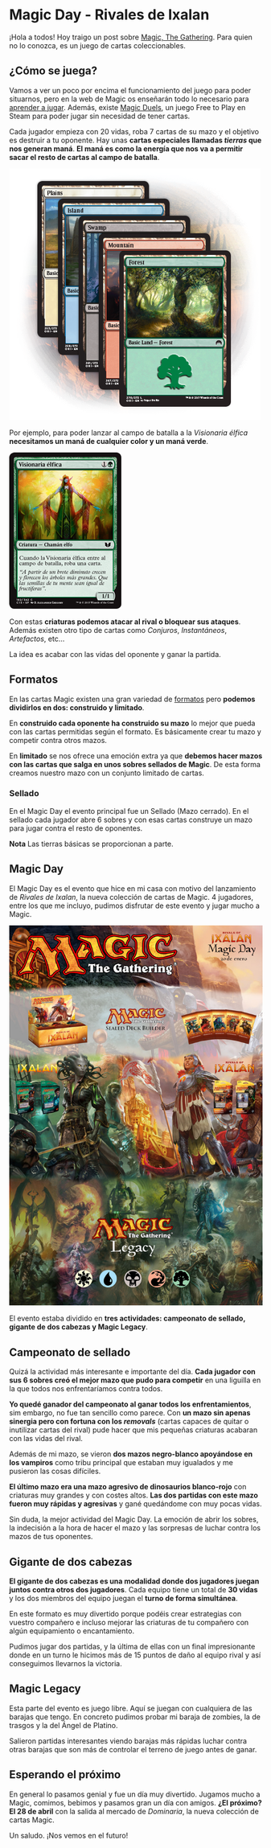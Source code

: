 # Magic Day - Rivales de Ixalan

¡Hola a todos! Hoy traigo un post sobre [Magic, The Gathering](https://magic.wizards.com/es). Para quien no lo conozca, es un juego de cartas coleccionables.

## ¿Cómo se juega?

Vamos a ver un poco por encima el funcionamiento del juego para poder situarnos, pero en la web de Magic os enseñarán todo lo necesario para [aprender a jugar](https://magic.wizards.com/es/gameplay/how-to-play). Además, existe [Magic Duels](http://store.steampowered.com/app/316010/Magic_Duels/?l=spanish), un juego Free to Play en Steam para poder jugar sin necesidad de tener cartas.

Cada jugador empieza con 20 vidas, roba 7 cartas de su mazo y el objetivo es destruir a tu oponente. Hay unas **cartas especiales llamadas *tierras* que nos generan maná**. **El maná es como la energía que nos va a permitir sacar el resto de cartas al campo de batalla**.


![Tierras básicas](images/lands.png)

Por ejemplo, para poder lanzar al campo de batalla a la *Visionaria élfica* **necesitamos un maná de cualquier color y un maná verde**.

![Visionaria élfica](images/visionaria.jpg)

Con estas **criaturas podemos atacar al rival o bloquear sus ataques**. Además existen otro tipo de cartas como *Conjuros*, *Instantáneos*, *Artefactos*, etc...

La idea es acabar con las vidas del oponente y ganar la partida.

## Formatos

En las cartas Magic existen una gran variedad de [formatos](https://magic.wizards.com/es/content/formatos) pero **podemos dividirlos en dos: construido y limitado**.

En **construido cada oponente ha construido su mazo** lo mejor que pueda con las cartas permitidas según el formato. Es básicamente crear tu mazo y competir contra otros mazos.

En **limitado** se nos ofrece una emoción extra ya que **debemos hacer mazos con las cartas que salga en unos sobres sellados de Magic**. De esta forma creamos nuestro mazo con un conjunto limitado de cartas.

### Sellado

En el Magic Day el evento principal fue un Sellado (Mazo cerrado). En el sellado cada jugador abre 6 sobres y con esas cartas construye un mazo para jugar contra el resto de oponentes.

**Nota** Las tierras básicas se proporcionan a parte.

## Magic Day

El Magic Day es el evento que hice en mi casa con motivo del lanzamiento de *Rivales de Ixalan*, la nueva colección de cartas de Magic. 4 jugadores, entre los que me incluyo, pudimos disfrutar de este evento y jugar mucho a Magic.

![Póster del evento](images/poster.jpg)

El evento estaba dividido en **tres actividades: campeonato de sellado, gigante de dos cabezas y Magic Legacy**.

## Campeonato de sellado

Quizá la actividad más interesante e importante del día. **Cada jugador con sus 6 sobres creó el mejor mazo que pudo para competir** en una liguilla en la que todos nos enfrentaríamos contra todos.

**Yo quedé ganador del campeonato al ganar todos los enfrentamientos**, sim embargo, no fue tan sencillo como parece. Con **un mazo sin apenas sinergia pero con fortuna con los *removals*** (cartas capaces de quitar o inutilizar cartas del rival) pude hacer que mis pequeñas criaturas acabaran con las vidas del rival.

Además de mi mazo, se vieron **dos mazos negro-blanco apoyándose en los vampiros** como tribu principal que estaban muy igualados y me pusieron las cosas difíciles.

**El último mazo era una mazo agresivo de dinosaurios blanco-rojo** con criaturas muy grandes y con costes altos. **Las dos partidas con este mazo fueron muy rápidas y agresivas** y gané quedándome con muy pocas vidas.

Sin duda, la mejor actividad del Magic Day. La emoción de abrir los sobres, la indecisión a la hora de hacer el mazo y las sorpresas de luchar contra los mazos de tus oponentes.

## Gigante de dos cabezas

**El gigante de dos cabezas es una modalidad donde dos jugadores juegan juntos contra otros dos jugadores**. Cada equipo tiene un total de **30 vidas** y los dos miembros del equipo juegan el **turno de forma simultánea**.

En este formato es muy divertido porque podéis crear estrategias con vuestro compañero e incluso mejorar las criaturas de tu compañero con algún equipamiento o encantamiento.

Pudimos jugar dos partidas, y la última de ellas con un final impresionante donde en un turno le hicimos más de 15 puntos de daño al equipo rival y así conseguimos llevarnos la victoria.

## Magic Legacy

Esta parte del evento es juego libre. Aquí se juegan con cualquiera de las barajas que tengo. En concreto pudimos probar mi baraja de zombies, la de trasgos y la del Ángel de Platino.

Salieron partidas interesantes viendo barajas más rápidas luchar contra otras barajas que son más de controlar el terreno de juego antes de ganar.

## Esperando el próximo

En general lo pasamos genial y fue un día muy divertido. Jugamos mucho a Magic, comimos, bebimos y pasamos gran un día con amigos. **¿El próximo? El 28 de abril** con la salida al mercado de *Dominaria*, la nueva colección de cartas Magic.

Un saludo.
¡Nos vemos en el futuro!
